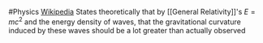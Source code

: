 #Physics 
[Wikipedia](https://en.wikipedia.org/wiki/Cosmological_constant_problem)
States theoretically that by [[General Relativity]]'s $\displaystyle E=mc^{2}$ and the energy density of waves, that the gravitational curvature induced by these waves should be a lot greater than actually observed